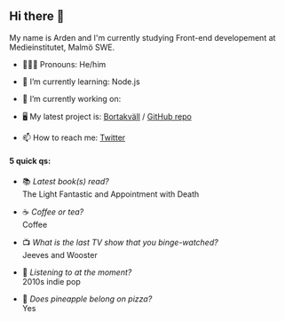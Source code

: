 ## Hi there 👋

My name is Arden and I'm currently studying Front-end developement at Medieinstitutet, Malmö SWE. 

- 💁🏼‍♂️ Pronouns: He/him 
- 🌱 I’m currently learning: Node.js
- 🔭 I’m currently working on: 
- 🖥️ My latest project is: [Bortakväll](https://gentle-dusk-abe4a9.netlify.app/index.html "Link to Bortakväll: A webshop (school project)") / [GitHub repo](https://github.com/Ludvig-Lundberg/javascript-grupparbete "Link to Bortakväll GitHub repo")

- 📫 How to reach me: [Twitter](https://twitter.com/ardentmind "Twitter profile @ardentmind")

#### 5 quick qs: 

- 📚 _Latest book(s) read?_ <br>
The Light Fantastic and Appointment with Death

- ☕️ _Coffee or tea?_ <br>
Coffee

- 📺 _What is the last TV show that you binge-watched?_ <br>
Jeeves and Wooster

- 🎵 _Listening to at the moment?_ <br>
2010s indie pop

- 🍍 _Does pineapple belong on pizza?_ <br>
Yes


<!--
**arden-rh/arden-rh** is a ✨ _special_ ✨ repository because its `README.md` (this file) appears on your GitHub profile.

Here are some ideas to get you started:

- 🔭 I’m currently working on ...
- 🌱 I’m currently learning ...
- 👯 I’m looking to collaborate on ...
- 🤔 I’m looking for help with ...
- 💬 Ask me about ...
- 📫 How to reach me: ...
- ⚡ Fun fact: ...
-->
